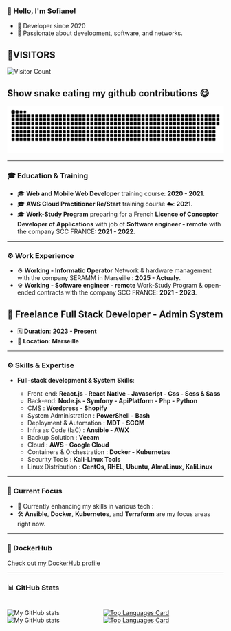 ### 👋 Hello, I'm Sofiane!

- 📖 Developer since 2020
- 💬 Passionate about development, software, and networks.

## 👤VISITORS
![Visitor Count](https://profile-counter.glitch.me/sofiane-wattiez/count.svg)

## Show snake eating my github contributions 😋

![GitHub Snake](https://github.com/sofiane-wattiez/sofiane-wattiez/blob/output/github-snake.svg)

---

### 🎓 Education & Training
- 🎓 **Web and Mobile Web Developer** training course: **2020 - 2021**.
- 🎓 **AWS Cloud Practitioner Re/Start** training course ☁️: **2021**.
- 🎓 **Work-Study Program** preparing for a French **Licence of Conceptor Developer of Applications** with job of **Software engineer - remote** with the company SCC FRANCE: **2021 - 2022**.

---

### ⚙️ Work Experience
- ⚙️ **Working - Informatic Operator** Network & hardware management with the company SERAMM in Marseille : **2025 - Actualy**.
- ⚙️ **Working - Software engineer - remote** Work-Study Program & open-ended contracts with the company SCC FRANCE: **2021 - 2023**.

## 💼 Freelance Full Stack Developer - Admin System

- 🗓️ **Duration**: **2023 - Present**
- 📍 **Location**: **Marseille**

---

### ⚙️ Skills & Expertise
- **Full-stack development & System Skills**: 

  - Front-end: **React.js - React Native - Javascript - Css - Scss & Sass**
  - Back-end: **Node.js - Symfony - ApiPlatform - Php - Python**
  - CMS : **Wordpress - Shopify**
  - System Administration : **PowerShell - Bash**
  - Deployment & Automation : **MDT - SCCM**
  - Infra as Code (IaC) : **Ansible - AWX**
  - Backup Solution : **Veeam**
  - Cloud : **AWS - Google Cloud**
  - Containers & Orchestration : **Docker - Kubernetes**
  - Security Tools : **Kali-Linux Tools**
  - Linux Distribution : **CentOs, RHEL, Ubuntu, AlmaLinux, KaliLinux**
    
---

### 🚀 Current Focus
- 🌱 Currently enhancing my skills in various tech :
- 🛠️ **Ansible**, **Docker**, **Kubernetes**, and **Terraform** are my focus areas right now.

---

### 🐳 DockerHub
[Check out my DockerHub profile](https://hub.docker.com/u/swattiez)

---

### 📊 GitHub Stats

<div style="display: flex; justify-content: space-between; align-items: flex-start; margin-top: 20px;">
    <!-- Left Column: Metrics -->
    <div style="flex: 1; max-width: 45%;">
        <img align="left" width="50%" alt="if you see this, it means my metrics are not working" src="https://github.com/sofiane-wattiez/Sofiane-Wattiez/blob/main/github-metrics.svg">
    </div>


![My GitHub stats](https://github-readme-stats-git-master-sofianewattiezs-projects.vercel.app/api?username=sofiane-wattiez&count_private=True&theme=gotham&show_icons=true)
![My GitHub stats](https://github-readme-stats-git-master-sofianewattiezs-projects.vercel.app/api?username=sofiane-wattiez&repo=github-readme-stats&theme=buefy)
#
[![Top Languages Card](https://github-readme-stats.vercel.app/api/top-langs/?username=sofiane-wattiez&count_private=True&langs_count=10&hide=html,procfile&theme=gotham)](https://github.com/sofiane-wattiez/github-readme-stats)
[![Top Languages Card](https://github-readme-stats.vercel.app/api/top-langs/?username=sofiane-wattiez&count_private=True&langs_count=10&hide=html,procfile&theme=buefy)](https://github.com/sofiane-wattiez/github-readme-stats)

---
